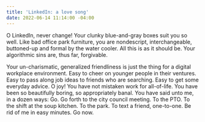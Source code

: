 ```yaml
---
title: 'LinkedIn: a love song'
date: 2022-06-14 11:14:00 -04:00
---
```


O LinkedIn, never change! Your clunky blue-and-gray boxes suit you so well. Like bad office park furniture, you are nondescript, interchangeable, buttoned-up and formal by the water cooler. All this is as it should be. Your algorithmic sins are, thus far, forgivable. 

Your un-charismatic, generalized friendliness is just the thing for a digital workplace environment. Easy to cheer on younger people in their ventures. Easy to pass along job ideas to friends who are searching. Easy to get some everyday advice. O joy! You have not mistaken work for all-of-life. You have been so beautifully boring, so appropriately banal. You have said unto me, in a dozen ways: Go. Go forth to the city council meeting. To the PTO. To the shift at the soup kitchen. To the park. To text a friend, one-to-one. Be rid of me in easy minutes. Go now. 